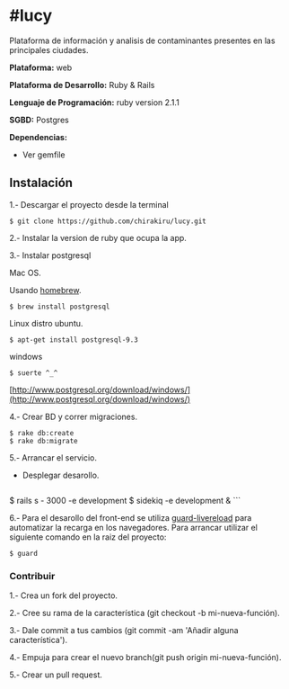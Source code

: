 #lucy
===

Plataforma de información y analisis de contaminantes presentes en las principales ciudades.

**Plataforma:** web

**Plataforma de Desarrollo:** Ruby & Rails

**Lenguaje de Programación:** ruby version 2.1.1

**SGBD:** Postgres

**Dependencias:**

* Ver gemfile

## Instalación

1.- Descargar el proyecto desde la terminal
	
	$ git clone https://github.com/chirakiru/lucy.git
 
2.- Instalar la version de ruby que ocupa la app.

3.- Instalar postgresql

Mac OS.

Usando [homebrew](http://brew.sh/).

```
$ brew install postgresql
```

Linux distro ubuntu.

```
$ apt-get install postgresql-9.3 
```

windows

```
$ suerte ^_^
```
[http://www.postgresql.org/download/windows/](http://www.postgresql.org/download/windows/)

4.- Crear BD y correr migraciones.
 
    $ rake db:create
    $ rake db:migrate
 
5.- Arrancar el servicio.

- Desplegar desarollo.

	```
$ rails s - 3000 -e development
$ sidekiq -e development &
	```
	
6.- Para el desarollo del front-end se utiliza [guard-livereload](https://github.com/guard/guard-livereload) para automatizar la recarga en los navegadores. Para arrancar utilizar el siguiente comando en la raiz del proyecto:

```
$ guard
```

### Contribuir

1.- Crea un fork del proyecto.

2.- Cree su rama de la característica (git checkout -b mi-nueva-función).

3.- Dale commit a tus cambios (git commit -am 'Añadir alguna característica').

4.- Empuja para crear el nuevo branch(git push origin mi-nueva-función).

5.- Crear un pull request.

